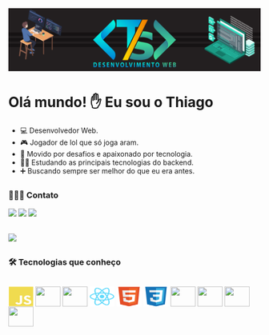 <img src="./assets/capa.png"/>

 <h1>Olá mundo! ✋
 Eu sou o Thiago</h1>

- 💻 Desenvolvedor Web.
- 🎮 Jogador de lol que só joga aram.
- 💙 Movido por desafios e apaixonado por tecnologia.
- 👨‍🎓 Estudando as principais tecnologias do backend.
- ➕ Buscando sempre ser melhor do que eu era antes.

##

### 👨🏽‍🦲 Contato
  <div margin-top="15px" > 
  <a href = "mailto:ts_muniz@outlook.com"><img src="https://img.shields.io/badge/Microsoft_Outlook-0078D4?style=for-the-badge&logo=microsoft-outlook&logoColor=white" target="_blank"></a>
    <a href="https://contate.me/thiagomunizdev" target="_blank"><img src="https://img.shields.io/badge/WhatsApp-25D366?style=for-the-badge&logo=whatsapp&logoColor=white" ></a>
    <a href="https://www.linkedin.com/in/thiagomunizdev/" target="_blank"><img src="https://img.shields.io/badge/-LinkedIn-%230077B5?style=for-the-badge&logo=linkedin&logoColor=white" ></a>
  </div>

##

  <img display="block" align="center" heigth="50em" width="70%" src="https://github-readme-stats.vercel.app/api/top-langs/?username=TsMuniz&layout=compact&langs_count=7&theme=dark"/>

##

  ### 🛠️ Tecnologias que conheço
 <div style="display: inline_block"><br>
 
  <img align="center"  height="40" width="50" src="https://raw.githubusercontent.com/devicons/devicon/master/icons/javascript/javascript-plain.svg">
  <img align="center"  height="40" width="50" src="https://cdn.jsdelivr.net/gh/devicons/devicon/icons/nodejs/nodejs-original.svg" /> 
  <img align="center"  height="40" width="50" src="https://cdn.jsdelivr.net/gh/devicons/devicon/icons/typescript/typescript-original.svg" />          
  <img align="center"  height="40" width="50" src="https://raw.githubusercontent.com/devicons/devicon/master/icons/react/react-original.svg">
  <img align="center"  height="40" width="50" src="https://raw.githubusercontent.com/devicons/devicon/master/icons/html5/html5-original.svg">
  <img align="center"  height="40" width="50" src="https://raw.githubusercontent.com/devicons/devicon/master/icons/css3/css3-original.svg">   
  <img align="center"  height="40" width="50"src="https://cdn.jsdelivr.net/gh/devicons/devicon/icons/jest/jest-plain.svg" />  
  <img align="center"  height="40" width="50" src="https://cdn.jsdelivr.net/gh/devicons/devicon/icons/redux/redux-original.svg" /> 
  <img align="center"  height="40" width="50" src="https://cdn.jsdelivr.net/gh/devicons/devicon/icons/git/git-original.svg" />
  <img align="center"  height="40" width="50" src="https://cdn.jsdelivr.net/gh/devicons/devicon/icons/docker/docker-original-wordmark.svg" />       
   
 </div>
  
 ##

 
